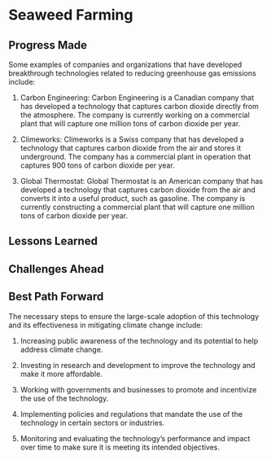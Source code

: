 # Seaweed Farming

## Progress Made



Some examples of companies and organizations that have developed breakthrough technologies related to reducing greenhouse gas emissions include:

1. Carbon Engineering: Carbon Engineering is a Canadian company that has developed a technology that captures carbon dioxide directly from the atmosphere. The company is currently working on a commercial plant that will capture one million tons of carbon dioxide per year.

2. Climeworks: Climeworks is a Swiss company that has developed a technology that captures carbon dioxide from the air and stores it underground. The company has a commercial plant in operation that captures 900 tons of carbon dioxide per year.

3. Global Thermostat: Global Thermostat is an American company that has developed a technology that captures carbon dioxide from the air and converts it into a useful product, such as gasoline. The company is currently constructing a commercial plant that will capture one million tons of carbon dioxide per year.

## Lessons Learned



## Challenges Ahead



## Best Path Forward



The necessary steps to ensure the large-scale adoption of this technology and its effectiveness in mitigating climate change include:

1. Increasing public awareness of the technology and its potential to help address climate change.

2. Investing in research and development to improve the technology and make it more affordable.

3. Working with governments and businesses to promote and incentivize the use of the technology.

4. Implementing policies and regulations that mandate the use of the technology in certain sectors or industries.

5. Monitoring and evaluating the technology’s performance and impact over time to make sure it is meeting its intended objectives.
